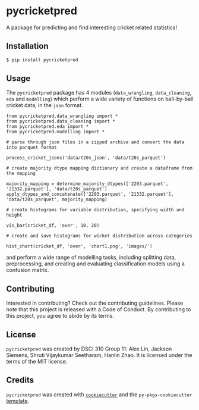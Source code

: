 # pycricketpred

A package for predicting and find interesting cricket related statistics!

## Installation

```bash
$ pip install pycricketpred
```

## Usage

The `pycricketpred` package has 4 modules (`data_wrangling`, `data_cleaning`, `eda` and `modelling`) which perform a wide variety of functions on ball-by-ball cricket data, in the `json` format. 

```
from pycricketpred.data_wrangling import *
from pycricketpred.data_cleaning import *
from pycricketpred.eda import *
from pycricketpred.modelling import *

# parse through json files in a zipped archive and convert the data into parquet format

process_cricket_jsons('data/t20s_json', 'data/t20s_parquet')

# create majority dtype mapping dictionary and create a dataframe from the mapping

majority_mapping = determine_majority_dtypes(['2203.parquet', '21332.parquet'], 'data/t20s_parquet')
apply_dtypes_and_concatenate(['2203.parquet', '21332.parquet'], 'data/t20s_parquet', majority_mapping)

# create histograms for variable distribution, specifying width and height

vis_bar(cricket_df, 'over', 10, 20)

# create and save histograms for wicket distribution across categories

hist_chart(cricket_df, 'over', 'chart1.png', 'images/')
```
and perform a wide range of modelling tasks, including splitting data, preprocessing, and creating and evaluating classification models using a confusion matrix.

## Contributing

Interested in contributing? Check out the contributing guidelines. Please note that this project is released with a Code of Conduct. By contributing to this project, you agree to abide by its terms.

## License

`pycricketpred` was created by DSCI 310 Group 11: Alex Lin, Jackson Siemens, Shruti Vijaykumar Seetharam, Hanlin Zhao. It is licensed under the terms of the MIT license.

## Credits

`pycricketpred` was created with [`cookiecutter`](https://cookiecutter.readthedocs.io/en/latest/) and the `py-pkgs-cookiecutter` [template](https://github.com/py-pkgs/py-pkgs-cookiecutter).
